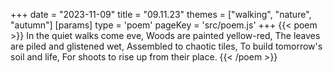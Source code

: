 +++
date = "2023-11-09"
title = "09.11.23"
themes = ["walking", "nature", "autumn"]
[params]
  type = 'poem'
  pageKey = 'src/poem.js'
+++
{{< poem >}}
In the quiet walks come eve,
Woods are painted yellow-red,
The leaves are piled and glistened wet,
Assembled to chaotic tiles,
To build tomorrow's soil and life,
For shoots to rise up from their place.
{{< /poem >}}